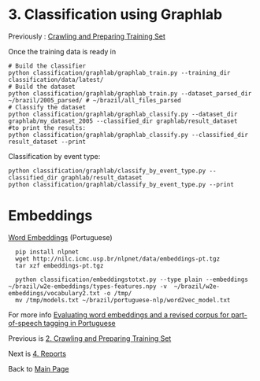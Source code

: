 # 3. Classification using Graphlab

Previously : [Crawling and Preparing Training Set](/docs/training_set_preperation.md)

Once the training data is ready in 

    # Build the classifier
    python classification/graphlab/graphlab_train.py --training_dir classification/data/latest/
    # Build the dataset
    python classification/graphlab/graphlab_train.py --dataset_parsed_dir ~/brazil/2005_parsed/ # ~/brazil/all_files_parsed
    # Classify the dataset
    python classification/graphlab/graphlab_classify.py --dataset_dir graphlab/my_dataset_2005 --classified_dir graphlab/result_dataset
    #to print the results:
    python classification/graphlab/graphlab_classify.py --classified_dir result_dataset --print

Classification by event type:

    python classification/graphlab/classify_by_event_type.py --classified_dir graphlab/result_dataset
    python classification/graphlab/classify_by_event_type.py --print

    
# Embeddings

[Word Embeddings](https://github.com/erickrf/nlpnet/blob/master/docs/models.rst#word-embeddings-portuguese) (Portuguese)

      pip install nlpnet
      wget http://nilc.icmc.usp.br/nlpnet/data/embeddings-pt.tgz
      tar xzf embeddings-pt.tgz
      
      python classification/embeddingstotxt.py --type plain --embeddings ~/brazil/w2e-embeddings/types-features.npy -v  ~/brazil/w2e-embeddings/vocabulary2.txt -o /tmp/
      mv /tmp/models.txt ~/brazil/portuguese-nlp/word2vec_model.txt

For more info [Evaluating word embeddings and a revised corpus for part-of-speech tagging in Portuguese](http://link.springer.com/article/10.1186/s13173-014-0020-x)

Previous is [2. Crawling and Preparing Training Set](/docs/training_set_preperation.md)

Next is [4. Reports](/docs/report_erc.md)

Back to [Main Page](/README.md)
